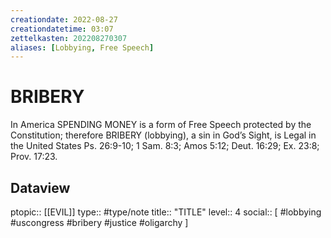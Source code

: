 ```yaml
---
creationdate: 2022-08-27
creationdatetime: 03:07
zettelkasten: 202208270307
aliases: [Lobbying, Free Speech]
---
```

# BRIBERY
In America SPENDING MONEY is a form of Free Speech protected by the Constitution; therefore BRIBERY (lobbying), a sin in God’s Sight, is Legal in the United States 
Ps. 26:9-10; 1 Sam. 8:3; Amos 5:12; Deut. 16:29; Ex. 23:8; Prov. 17:23.

## Dataview
ptopic:: [[EVIL]]
type:: #type/note
title:: "TITLE"
level:: 4
social:: [ #lobbying #uscongress #bribery #justice #oligarchy ]